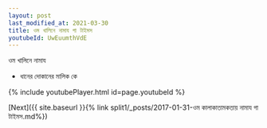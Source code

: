 ```yaml
---
layout: post
last_modified_at: 2021-03-30
title: ওম খালিনে নামায গা টাইমস
youtubeId: UwEuumthVdE
---
```

 
 
 ওম খালিনে নামায  
 
 -  ধানের দোকানের মালিক কে 
 
  
 
  
 
 
 
 
 
 


{% include youtubePlayer.html id=page.youtubeId %}
 
[Next]({{ site.baseurl }}{% link  split1/_posts/2017-01-31-ওম কালাকাতামকতায় নামায গা টাইমস.md%})
 

